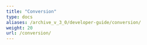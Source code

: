 ```yaml
---
title: "Conversion"
type: docs
aliases: /archive_v_3_0/developer-guide/conversion/
weight: 20
url: /conversion/
---
```


